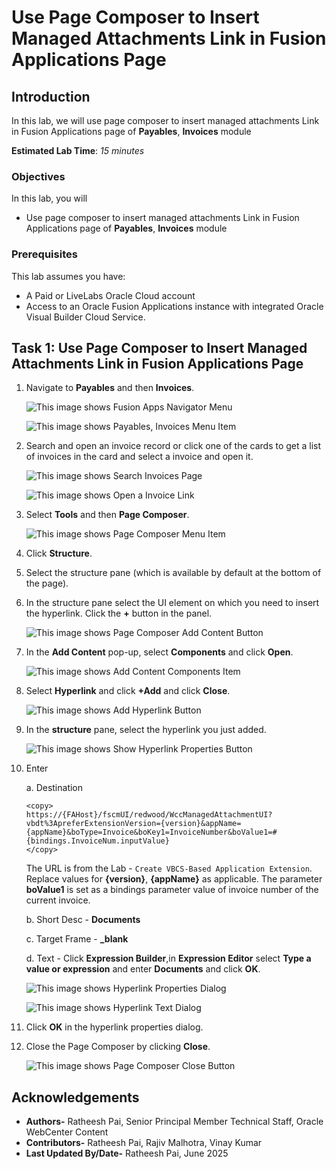 # Use Page Composer to Insert Managed Attachments Link in Fusion Applications Page

## Introduction

In this lab, we will use page composer to insert managed attachments Link in Fusion Applications page of **Payables**, **Invoices** module

**Estimated Lab Time**: *15 minutes*

### Objectives

In this lab, you will

- Use page composer to insert managed attachments Link in Fusion Applications page of **Payables**, **Invoices** module

### Prerequisites

This lab assumes you have:

- A Paid or LiveLabs Oracle Cloud account
- Access to an Oracle Fusion Applications instance with integrated Oracle Visual Builder Cloud Service.

## Task 1: Use Page Composer to Insert Managed Attachments Link in Fusion Applications Page

1. Navigate to **Payables** and then **Invoices**.

   ![This image shows Fusion Apps Navigator Menu](images/fa-menu.png "Fusion Apps Navigator Menu")

   ![This image shows Payables, Invoices Menu Item](images/payables-invoices.png "Payables, Invoices Menu Item")

2. Search and open an invoice record or click one of the cards to get a list of invoices in the card and select a  invoice and open it.

   ![This image shows Search Invoices Page](images/search-invoice.png "Search Invoices Page")

   ![This image shows Open a Invoice Link](images/open-invoice.png "Open a Invoice Link")

3. Select **Tools** and then **Page Composer**.

   ![This image shows Page Composer Menu Item](images/page-composer-menu.png "Page Composer Menu Item")

4. Click **Structure**.

5. Select the structure pane (which is available by default at the bottom of the page).

6. In the structure pane select the UI element on which you need to insert the hyperlink. Click the **+** button in the panel.

   ![This image shows Page Composer Add Content Button](images/add-content.png "Page Composer Add Content Button")

7. In the **Add Content** pop-up, select **Components** and click **Open**.

   ![This image shows Add Content Components Item](images/components-item.png "Add Content Components Item")

8. Select **Hyperlink** and click **+Add** and click **Close**.

   ![This image shows Add Hyperlink Button](images/hyperlink-add.png "Add Hyperlink Button")

9. In the **structure** pane, select the hyperlink you just added.

   ![This image shows Show Hyperlink Properties Button](images/hyperlink-props-button.png "Show Hyperlink Properties Button")

10. Enter

    a. Destination

    ```text
    <copy>
    https://{FAHost}/fscmUI/redwood/WccManagedAttachmentUI?vbdt%3ApreferExtensionVersion={version}&appName={appName}&boType=Invoice&boKey1=InvoiceNumber&boValue1=#{bindings.InvoiceNum.inputValue}
    </copy>
    ```

    The URL is from the Lab - `Create VBCS-Based Application Extension`. Replace values for **{version}**, **{appName}** as applicable. The parameter **boValue1** is set as a bindings parameter value of invoice number of the current invoice.

    b. Short Desc - **Documents**

    c. Target Frame - **_blank**

    d. Text - Click **Expression Builder**,in **Expression Editor** select **Type a value or expression** and enter **Documents** and click **OK**.

       ![This image shows Hyperlink Properties Dialog](images/hyperlink-props.png "Hyperlink Properties Dialog")

       ![This image shows Hyperlink Text Dialog](images/hyperlink-text.png "Hyperlink Text Dialog")

11. Click **OK** in the hyperlink properties dialog.

12. Close the Page Composer by clicking **Close**.

    ![This image shows Page Composer Close Button](images/page-composer-close.png "Page Composer Close Button")

## Acknowledgements

- **Authors-** Ratheesh Pai, Senior Principal Member Technical Staff, Oracle WebCenter Content
- **Contributors-** Ratheesh Pai, Rajiv Malhotra, Vinay Kumar
- **Last Updated By/Date-** Ratheesh Pai, June 2025
